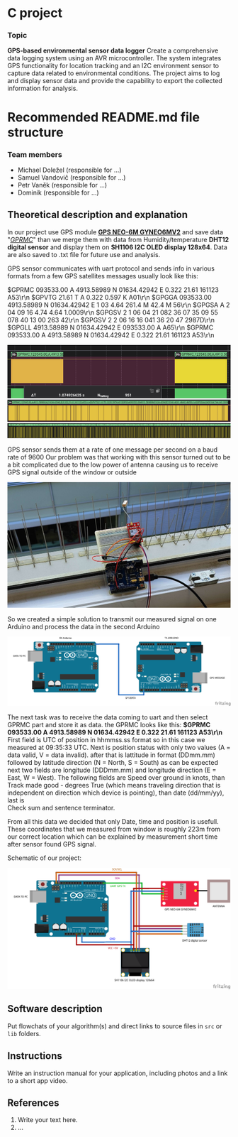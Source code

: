 # C project

### Topic

**GPS-based environmental sensor data logger**
Create a comprehensive data logging system using an AVR microcontroller. The system integrates GPS functionality for location tracking and an I2C environment sensor to capture data related to environmental conditions. The project aims to log and display sensor data and provide the capability to export the collected information for analysis.

# Recommended README.md file structure

### Team members

* Michael Doležel (responsible for ...)
* Samuel Vandovič (responsible for ...)
* Petr Vaněk (responsible for ...)
* Dominik (responsible for ...)

## Theoretical description and explanation

In our project use GPS module [**GPS NEO-6M GYNEO6MV2**](https://dratek.cz/arduino/1510-gps-neo-6m-gyneo6mv2-modul-s-antenou.html?ehub=e6081933ad2044229d14dafac815f8e3) and save data "[*GPRMC*](https://docs.novatel.com/OEM7/Content/Logs/GPRMC.htm)" than we merge them with data from Humidity/temperature **DHT12 digital sensor** and display them on **SH1106 I2C OLED display 128x64**. Data are also saved to .txt file for future use and analysis.

GPS sensor communicates with uart protocol and sends info in various formats from a few GPS satellites messages usually look like this: 

$GPRMC 093533.00 A 4913.58989 N 01634.42942 E 0.322 21.61 161123   A53\r\n
$GPVTG 21.61 T A 0.322 0.597 K A01\r\n
$GPGGA 093533.00 4913.58989 N 01634.42942 E 1 03 4.64 261.4 M 42.4 M   56\r\n
$GPGSA A 2 04 09 16           4.74 4.64 1.0009\r\n
$GPGSV 2 1 06 04 21 082 36 07       35 09 55 078 40 13 00 263 42\r\n
$GPGSV 2 2 06 16 16 041 36 20 47 2987D\r\n
$GPGLL 4913.58989 N 01634.42942 E 093533.00 A A65\r\n
$GPRMC 093533.00 A 4913.58989 N 01634.42942 E 0.322 21.61 161123   A53\r\n

![GPS data](images/gps_1.png)
![GPS data](images/gps_2.png)
![GPS data](images/gps_3.png)

GPS sensor sends them at a rate of one message per second on a baud rate of 9600
Our problem was that working with this sensor turned out to be a bit complicated due to the low power of antenna causing us to receive GPS signal outside of the window or outside 

![GPS signal measurment](images/gps_measuring.png)

So we created a simple solution to transmit our measured signal on one Arduino and process the data in the second Arduino 

![Ardzuino as source of signal](images/Arduino_to_Arduino.png)

The next task was to receive the data coming to uart and then select GPRMC part and store it as data.
the GPRMC looks like this: **$GPRMC 093533.00 A 4913.58989 N 01634.42942 E 0.322 21.61 161123   A53\r\n**
First field is UTC of position in hhmmss.ss format so in this case we measured at 09:35:33 UTC. Next is position status with only two values (A = data valid, V = data invalid). after that is lattitude in format 
(DDmm.mm) followed by latitude direction (N = North, S = South) as can be expected next two fields are longitude (DDDmm.mm) and longitude direction (E = East, W = West). The following fields are Speed over ground in knots, than Track made good - degrees True (which means traveling direction that is independent on direction which device is pointing), than date (dd/mm/yy), last is 	
Check sum and sentence terminator.

From all this data we decided that only Date, time and position is usefull.
These coordinates that we measured from window is roughly 223m from our correct location which can be explained by measurement short time after sensor found GPS signal. 

Schematic of our project:

![Schematics](images/Project_bb.png)

## Software description

Put flowchats of your algorithm(s) and direct links to source files in `src` or `lib` folders.

## Instructions

Write an instruction manual for your application, including photos and a link to a short app video.

## References

1. Write your text here.
2. ...
